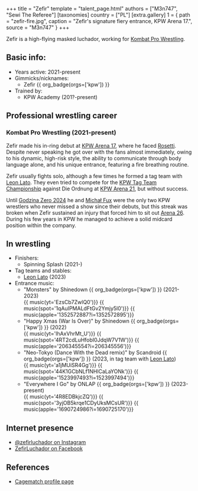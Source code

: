 +++
title = "Zefir"
template = "talent_page.html"
authors = ["M3n747", "Sewi The Referee"]
[taxonomies]
country = ["PL"]
[extra.gallery]
1 = { path = "zefir-fire.jpg", caption = "Zefir's signature fiery entrance, KPW Arena 17.", source = "M3n747" }
+++

Zefir is a high-flying masked luchador, working for [Kombat Pro Wrestling](@/o/kpw.md).

## Basic info:

* Years active: 2021-present
* Gimmicks/nicknames:
  - Zefir {{ org_badge(orgs=['kpw']) }}
* Trained by:
  - KPW Academy (201?-present)

## Professional wrestling career

### Kombat Pro Wrestling (2021-present)

Zefir made his in-ring debut at [KPW Arena 17](@/e/kpw/2021-08-21-kpw-arena-17-odrodzenie.md), where he faced [Rosetti](@/w/rosetti.md).
Despite never speaking he got over with the fans almost immediately, owing to his dynamic, high-risk style, the ability to communicate through body language alone, and his unique entrance, featuring a fire breathing routine.

Zefir usually fights solo, although a few times he formed a tag team with [Leon Lato](@/w/leon-lato.md). They even tried to compete for the [KPW Tag Team Championship](@/c/kpw-tag-team-championship.md) against Die Ordnung at [KPW Arena 21](@/e/kpw/2023-02-24-kpw-arena-21.md), but without success.

Until [Godzina Zero 2024](@/e/kpw/2024-09-07-kpw-godzina-zero-2024.md) he and [Michał Fux](@/w/michal-fux.md) were the only two KPW wrestlers who never missed a show since their debuts, but this streak was broken when Zefir sustained an injury that forced him to sit out [Arena 26](@/e/kpw/2024-11-15-kpw-arena-26.md). During his few years in KPW he managed to achieve a solid midcard position within the company.

## In wrestling

* Finishers:
  - Spinning Splash (2021-)
* Tag teams and stables:
  - [Leon Lato](@/w/leon-lato.md) (2023)
* Entrance music:
  - "Monsters" by Shinedown
 {{ org_badge(orgs=['kpw']) }} (2021-2023) <br>
 {{ music(yt='EzsCb7ZwlQ0')}}
 {{ music(spot='1qAuIPMALdFtGv2Ymjy5l0')}}
 {{ music(apple='1352572887?i=1352572895')}}
  - "Happy Xmas (War Is Over)" by Shinedown
 {{ org_badge(orgs=['kpw']) }} (2022) <br>
 {{ music(yt='lhAxVhrMt_U')}}
 {{ music(spot='4RT2cdLuHfobI0JdqW7V1W')}}
 {{ music(apple='206345554?i=206345556')}}
  - "Neo-Tokyo (Dance With the Dead remix)" by Scandroid
 {{ org_badge(orgs=['kpw']) }} (2023, in tag team with [Leon Lato](@/w/leon-lato.md)) <br>
 {{ music(yt='a1jMUiSR4Gg')}}
 {{ music(spot='44K1GCbNLf1NHlCaLaYONk')}}
 {{ music(apple='1523997493?i=1523997494')}}
  - "Everywhere I Go" by ONLAP
 {{ org_badge(orgs=['kpw']) }} (2023-present) <br>
 {{ music(yt='4R8EDBkjcZQ')}}
 {{ music(spot='3yjOB5krqe1CDyUksMCsUR')}}
 {{ music(apple='1690724986?i=1690725170')}}

## Internet presence

* [@zefirluchador on Instagram](https://www.instagram.com/zefirluchador/)
* [ZefirLuchador on Facebook](https://www.facebook.com/zefirluchador/)

## References

* [Cagematch profile page](https://www.cagematch.net/?id=2&nr=25587)

